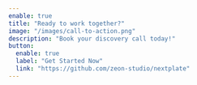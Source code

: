 ```yaml
---
enable: true
title: "Ready to work together?"
image: "/images/call-to-action.png"
description: "Book your discovery call today!"
button:
  enable: true
  label: "Get Started Now"
  link: "https://github.com/zeon-studio/nextplate"
---
```

